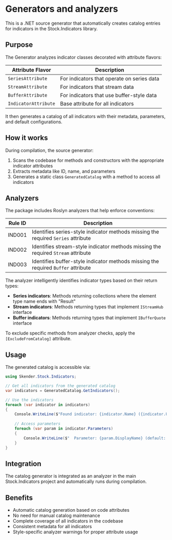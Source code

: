 # Generators and analyzers

This is a .NET source generator that automatically creates catalog entries for indicators in the Stock.Indicators library.

## Purpose

The Generator analyzes indicator classes decorated with attribute flavors:

| Attribute Flavor | Description |
|------------------|-------------|
| `SeriesAttribute` | For indicators that operate on series data |
| `StreamAttribute` | For indicators that stream data |
| `BufferAttribute` | For indicators that use buffer-style data |
| `IndicatorAttribute` | Base attribute for all indicators |

It then generates a catalog of all indicators with their metadata, parameters, and default configurations.

## How it works

During compilation, the source generator:

1. Scans the codebase for methods and constructors with the appropriate indicator attributes
2. Extracts metadata like ID, name, and parameters
3. Generates a static class `GeneratedCatalog` with a method to access all indicators

## Analyzers

The package includes Roslyn analyzers that help enforce conventions:

| Rule ID | Description |
|---------|-------------|
| IND001  | Identifies series-style indicator methods missing the required `Series` attribute |
| IND002  | Identifies stream-style indicator methods missing the required `Stream` attribute |
| IND003  | Identifies buffer-style indicator methods missing the required `Buffer` attribute |

The analyzer intelligently identifies indicator types based on their return types:

- **Series indicators**: Methods returning collections where the element type name ends with "Result"
- **Stream indicators**: Methods returning types that implement `IStreamHub` interface
- **Buffer indicators**: Methods returning types that implement `IBufferQuote` interface

To exclude specific methods from analyzer checks, apply the `[ExcludeFromCatalog]` attribute.

## Usage

The generated catalog is accessible via:

```csharp
using Skender.Stock.Indicators;

// Get all indicators from the generated catalog
var indicators = GeneratedCatalog.GetIndicators();

// Use the indicators
foreach (var indicator in indicators)
{
    Console.WriteLine($"Found indicator: {indicator.Name} ({indicator.Uiid})");
    
    // Access parameters
    foreach (var param in indicator.Parameters)
    {
        Console.WriteLine($"  Parameter: {param.DisplayName} (default: {param.Default})");
    }
}
```

## Integration

The catalog generator is integrated as an analyzer in the main Stock.Indicators project and automatically runs during compilation.

## Benefits

- Automatic catalog generation based on code attributes
- No need for manual catalog maintenance
- Complete coverage of all indicators in the codebase
- Consistent metadata for all indicators
- Style-specific analyzer warnings for proper attribute usage
